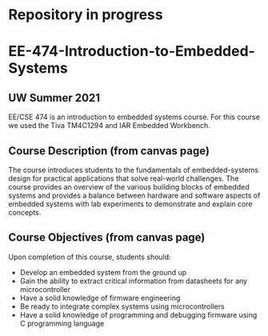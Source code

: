# Repository in progress
# EE-474-Introduction-to-Embedded-Systems
## UW Summer 2021

EE/CSE 474 is an introduction to embedded systems course. For this course we used the Tiva TM4C1294 and IAR Embedded Workbench. 

## Course Description (from canvas page)
The course introduces students to the fundamentals of embedded-systems design for practical applications that solve real-world challenges. The course provides an overview of the various building blocks of embedded systems and provides a balance between hardware and software aspects of embedded systems with lab experiments to demonstrate and explain core concepts.

## Course Objectives (from canvas page)
Upon completion of this course, students should:

- Develop an embedded system from the ground up 
- Gain the ability to extract critical information from datasheets for any microcontroller
- Have a solid knowledge of firmware engineering 
- Be ready to integrate complex systems using microcontrollers
- Have a solid knowledge of programming and debugging firmware using C programming language

